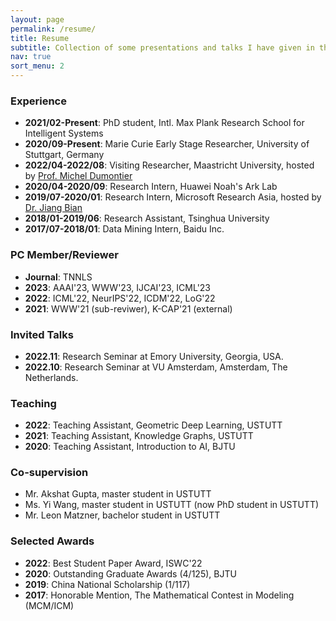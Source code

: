 ```yaml
---
layout: page
permalink: /resume/
title: Resume
subtitle: Collection of some presentations and talks I have given in the past.
nav: true
sort_menu: 2
---
```

### Experience

- **2021/02-Present**: PhD student, Intl. Max Plank Research School for Intelligent Systems
- **2020/09-Present**: Marie Curie Early Stage Researcher, University of Stuttgart, Germany
- **2022/04-2022/08**: Visiting Researcher, Maastricht University, hosted by [Prof. Michel Dumontier](https://scholar.google.com/citations?user=vyofzOcAAAAJ&hl=en)
- **2020/04-2020/09**: Research Intern, Huawei Noah's Ark Lab
- **2019/07-2020/01**: Research Intern, Microsoft Research Asia, hosted by [Dr. Jiang Bian](https://www.microsoft.com/en-us/research/people/jiabia/)
- **2018/01-2019/06**: Research Assistant, Tsinghua University
- **2017/07-2018/01**: Data Mining Intern, Baidu Inc.

### PC Member/Reviewer
- **Journal**: TNNLS
- **2023**: AAAI'23, WWW'23, IJCAI'23, ICML'23
- **2022**: ICML'22, NeurIPS'22, ICDM'22, LoG'22
- **2021**: WWW'21 (sub-reviwer), K-CAP'21 (external)

### Invited Talks
- **2022.11**: Research Seminar at Emory University, Georgia, USA.
- **2022.10**: Research Seminar at VU Amsterdam, Amsterdam, The Netherlands. 

### Teaching
- **2022**: Teaching Assistant, Geometric Deep Learning, USTUTT
- **2021**: Teaching Assistant, Knowledge Graphs, USTUTT
- **2020**: Teaching Assistant, Introduction to AI, BJTU


### Co-supervision
- Mr. Akshat Gupta, master student in USTUTT
- Ms. Yi Wang, master student in USTUTT (now PhD student in USTUTT)
- Mr. Leon Matzner, bachelor student in USTUTT

### Selected Awards
- **2022**: Best Student Paper Award, ISWC'22
- **2020**: Outstanding Graduate Awards (4/125), BJTU
- **2019**: China National Scholarship (1/117)
- **2017**: Honorable Mention, The Mathematical Contest in Modeling (MCM/ICM)
